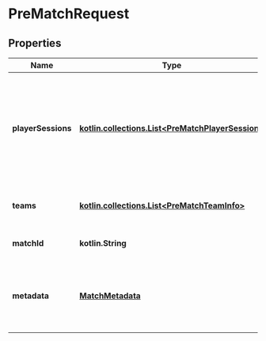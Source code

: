 
# PreMatchRequest

## Properties
| Name | Type | Description | Notes |
| ------------ | ------------- | ------------- | ------------- |
| **playerSessions** | [**kotlin.collections.List&lt;PreMatchPlayerSession&gt;**](PreMatchPlayerSession.md) | A list of all player sessions for one single match. There can be multiple sessions for a single player. |  |
| **teams** | [**kotlin.collections.List&lt;PreMatchTeamInfo&gt;**](PreMatchTeamInfo.md) | A list of teams and their metadata |  |
| **matchId** | **kotlin.String** | Unique match identifier |  [optional] |
| **metadata** | [**MatchMetadata**](MatchMetadata.md) | Several properties to provide more context about the match |  [optional] |



